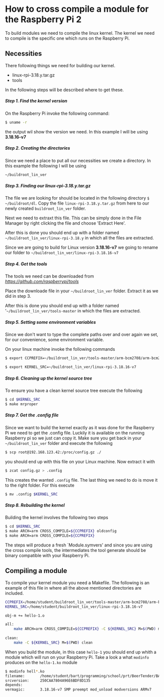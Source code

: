 # How to cross compile a module for the Raspberry Pi 2

To build modules we need to compile the linux kernel. The kernel we need to compile is the specific one which runs on the Raspberry Pi.
## Necessities
There following things we need for building our kernel.
-   linux-rpi-3.18.y.tar.gz
-   tools

In the following steps will be described where to get these.

##### Step 1. Find the kernel version
On the Raspberry Pi invoke the following command:
```sh
$ uname -r
```
the output wil show the version we need. In this example I will be using **3.18.16-v7**

##### Step 2. Creating the directories
Since we need a place to put all our necessities we create a directory. In this example the following I will be using  
```sh
~/buildroot_lin_ver
```
##### Step 3. Finding our linux-rpi-3.18.y.tar.gz
The file we are looking for should be located in the following directory
`$ ~/buildroot/dl`. Copy the file `linux-rpi-3.18.y.tar.gz` from here to our newly created `buildroot_lin_ver` folder.

Next we need to extraxt this file. This can be simply done in the File Manager by right clicking the file and choose 'Extract Here'. 

After this is done you should end up with a folder named `~/buildroot_lin_ver/linux-rpi-3.18.y` in which all the files are extracted. 

Since we are going to build for Linux version **3.18.16-v7** we going to rename our folder to `~/buildroot_lin_ver/linux-rpi-3.18.16-v7`

##### Step 4. Get the tools
The tools we need can be downloaded from
*https://github.com/raspberrypi/tools* 

Place the downloade file in your `~/buildroot_lin_ver` folder. Extract it as we did in step 3.

After this is done you should end up with a folder named
'`~/buildroot_lin_ver/tools-master` in which the files are extracted.

##### Step 5. Setting some environment variables
Since we don't want to type the complete paths over and over again we set, for our convenience, some environment variable.

On your linux machine invoke the following commands
```sh
$ export CCPREFIX=~/buildroot_lin_ver/tools-master/arm-bcm2708/arm-bcm2708-linux-gnueabi/bin/arm-bcm2708-linux-gnueabi-
```
```sh
$ export KERNEL_SRC=~/buildroot_lin_ver/linux-rpi-3.18.16-v7
```
##### Step 6. Cleaning up the kernel source tree
To ensure you have a clean kernel source tree execute the following
```sh
$ cd $KERNEL_SRC
$ make mrproper
```
##### Step 7. Get the .config file
Since we want to build the kernel exactly as it was done for the Raspberry Pi we need to get the .config file. Luckily it is available on the running Raspberry pi so we just can copy it. Make sure you get back in your `~/buildroot_lin_ver` folder and execute the following
```sh
$ scp root@192.168.123.42:/proc/config.gz ./
```
you should end up with this file on your Linux machine. Now extract it with
```sh
$ zcat config.gz > .config
```
This creates the wanted `.config` file. The last thing we need to do is move it to the right folder. For this execute
```sh
$ mv .config $KERNEL_SRC
```
##### Step 8. Rebuilding the kernel
Building the kernel involves the following two steps
```sh
$ cd $KERNEL_SRC
$ make ARCH=arm CROSS_COMPILE=${CCPREFIX} oldconfig
$ make ARCH=arm CROSS_COMPILE=${CCPREFIX}
```
The steps will produce a fresh `Module.symvers' and since you are using the cross compile tools, the intermediates the tool generate should be binary compatible with your Raspberry Pi.

## Compiling a module
To compile your kernel module you need a Makefile. The following is an example of this file in where all the above mentioned directories are included.
```sh
CCPREFIX=/home/student/buildroot_lin_ver/tools-master/arm-bcm2708/arm-bcm2708-linux-gnueabi/bin/arm-bcm2708-linux-gnueabi-
KERNEL_SRC=/home/student/buildroot_lin_ver/linux-rpi-3.18.16-v7

obj-m += hello-1.o

all:
	make ARCH=arm CROSS_COMPILE=${CCPREFIX} -C ${KERNEL_SRC} M=$(PWD) modules
	
clean:
	make -C ${KERNEL_SRC} M=$(PWD) clean
```
When you build the module, in this case `hello-1` you should end up whith a module which will run on your Raspberry Pi. Take a look a what `modinfo` produces on the `hello-1.ko` module
```sh
$ modinfo hell*.ko
filename:       /home/student/bart/programming/school/prt/BeerTender/BART/software/helloworld_pi_module/hello-1.ko
srcversion:     250CAA7804A96E6BDF8D135
depends:        
vermagic:       3.18.16-v7 SMP preempt mod_unload modversions ARMv7 
```
 






